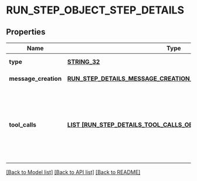 # RUN_STEP_OBJECT_STEP_DETAILS

## Properties
Name | Type | Description | Notes
------------ | ------------- | ------------- | -------------
**type** | [**STRING_32**](STRING_32.md) | Always &#x60;message_creation&#x60;. | [default to null]
**message_creation** | [**RUN_STEP_DETAILS_MESSAGE_CREATION_OBJECT_MESSAGE_CREATION**](RunStepDetailsMessageCreationObject_message_creation.md) |  | [default to null]
**tool_calls** | [**LIST [RUN_STEP_DETAILS_TOOL_CALLS_OBJECT_TOOL_CALLS_INNER]**](RunStepDetailsToolCallsObject_tool_calls_inner.md) | An array of tool calls the run step was involved in. These can be associated with one of three types of tools: &#x60;code_interpreter&#x60;, &#x60;retrieval&#x60;, or &#x60;function&#x60;.  | [default to null]

[[Back to Model list]](../README.md#documentation-for-models) [[Back to API list]](../README.md#documentation-for-api-endpoints) [[Back to README]](../README.md)


